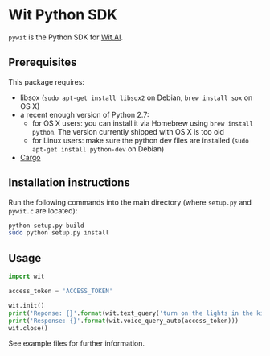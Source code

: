 # Wit Python SDK

`pywit` is the Python SDK for [Wit.AI](http://wit.ai).

## Prerequisites

This package requires:

* libsox (`sudo apt-get install libsox2` on Debian, `brew install sox` on OS X)
* a recent enough version of Python 2.7:
    * for OS X users: you can install it via Homebrew using `brew install python`. The version currently shipped with OS X is too old
    * for Linux users: make sure the python dev files are installed (`sudo apt-get install python-dev` on Debian)
* [Cargo](http://crates.io/)

## Installation instructions

Run the following commands into the main directory (where `setup.py` and `pywit.c` are located):
```bash
python setup.py build
sudo python setup.py install
```

## Usage

```python
import wit

access_token = 'ACCESS_TOKEN'

wit.init()
print('Reponse: {}'.format(wit.text_query('turn on the lights in the kitchen', access_token)))
print('Response: {}'.format(wit.voice_query_auto(access_token)))
wit.close()
```

See example files for further information.
